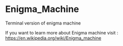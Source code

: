 # Enigma_Machine
Terminal version of enigma machine

If you want to learn more about Enigma machine visit : https://en.wikipedia.org/wiki/Enigma_machine
